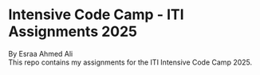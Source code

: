 # Intensive Code Camp - ITI Assignments 2025
By Esraa Ahmed Ali  
This repo contains my assignments for the ITI Intensive Code Camp 2025.